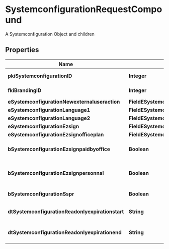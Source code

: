 

# SystemconfigurationRequestCompound

A Systemconfiguration Object and children

## Properties

| Name | Type | Description | Notes |
|------------ | ------------- | ------------- | -------------|
|**pkiSystemconfigurationID** | **Integer** | The unique ID of the Systemconfiguration |  [optional] |
|**fkiBrandingID** | **Integer** | The unique ID of the Branding |  [optional] |
|**eSystemconfigurationNewexternaluseraction** | **FieldESystemconfigurationNewexternaluseraction** |  |  |
|**eSystemconfigurationLanguage1** | **FieldESystemconfigurationLanguage1** |  |  |
|**eSystemconfigurationLanguage2** | **FieldESystemconfigurationLanguage2** |  |  |
|**eSystemconfigurationEzsign** | **FieldESystemconfigurationEzsign** |  |  [optional] |
|**eSystemconfigurationEzsignofficeplan** | **FieldESystemconfigurationEzsignofficeplan** |  |  [optional] |
|**bSystemconfigurationEzsignpaidbyoffice** | **Boolean** | Whether if Ezsign is paid by the company or not |  [optional] |
|**bSystemconfigurationEzsignpersonnal** | **Boolean** | Whether if we allow the creation of personal files in eZsign |  |
|**bSystemconfigurationSspr** | **Boolean** | Whether if we allow SSPR |  |
|**dtSystemconfigurationReadonlyexpirationstart** | **String** | The start date where the system will be in read only |  [optional] |
|**dtSystemconfigurationReadonlyexpirationend** | **String** | The end date where the system will be in read only |  [optional] |



